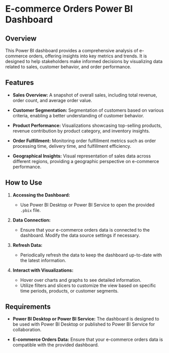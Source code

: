 # E-commerce Orders Power BI Dashboard

## Overview

This Power BI dashboard provides a comprehensive analysis of e-commerce orders, offering insights into key metrics and trends. It is designed to help stakeholders make informed decisions by visualizing data related to sales, customer behavior, and order performance.

## Features

- **Sales Overview:** A snapshot of overall sales, including total revenue, order count, and average order value.

- **Customer Segmentation:** Segmentation of customers based on various criteria, enabling a better understanding of customer behavior.

- **Product Performance:** Visualizations showcasing top-selling products, revenue contribution by product category, and inventory insights.

- **Order Fulfillment:** Monitoring order fulfillment metrics such as order processing time, delivery time, and fulfillment efficiency.

- **Geographical Insights:** Visual representation of sales data across different regions, providing a geographic perspective on e-commerce performance.

## How to Use

1. **Accessing the Dashboard:**
   - Use Power BI Desktop or Power BI Service to open the provided `.pbix` file.

2. **Data Connection:**
   - Ensure that your e-commerce orders data is connected to the dashboard. Modify the data source settings if necessary.

3. **Refresh Data:**
   - Periodically refresh the data to keep the dashboard up-to-date with the latest information.

4. **Interact with Visualizations:**
   - Hover over charts and graphs to see detailed information.
   - Utilize filters and slicers to customize the view based on specific time periods, products, or customer segments.

## Requirements

- **Power BI Desktop or Power BI Service:** The dashboard is designed to be used with Power BI Desktop or published to Power BI Service for collaboration.

- **E-commerce Orders Data:** Ensure that your e-commerce orders data is compatible with the provided dashboard.


